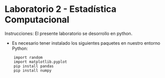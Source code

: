 # Laboratorio 2 - Estadística Computacional

Instrucciones:
El presente laboratorio se desorrollo en python.
* Es necesario tener instalado los siguientes paquetes en nuestro entorno Python:
```
    import random
    import matplotlib.pyplot
    pip install pandas
    pip install numpy
```

